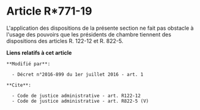 # Article R*771-19

L'application des dispositions de la présente section ne fait pas obstacle à l'usage des pouvoirs que les présidents de
chambre tiennent des dispositions des articles R. 122-12 et R. 822-5.

**Liens relatifs à cet article**

	**Modifié par**:

	  - Décret n°2016-899 du 1er juillet 2016 - art. 1

	**Cite**:

	  - Code de justice administrative - art. R122-12
	  - Code de justice administrative - art. R822-5 (V)
